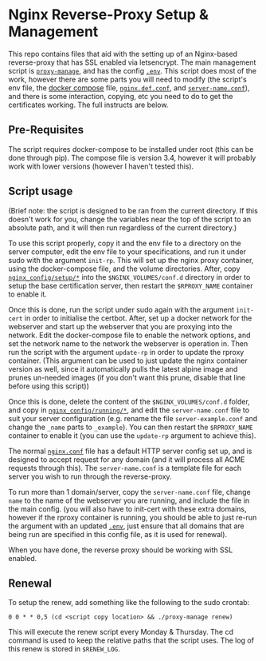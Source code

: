# Nginx Reverse-Proxy Setup & Management
This repo contains files that aid with the setting up of an Nginx-based reverse-proxy that has SSL enabled via letsencrypt. The main management script is [`proxy-manage`](proxy_manager/proxy-manage), and has the config [`.env`](proxy_manager/.env). This script does most of the work, however there are some parts you will need to modify (the script's env file, the [docker compose](proxy_manager/docker-compose.rproxy.yml) file, [`nginx.def.conf`](nginx_config/setup/nginx.def.conf), and [`server-name.conf`](nginx_config/running/includes/server-name.conf)), and there is some interaction, copying, etc you need to do to get the certificates working. The full instructs are below.

## Pre-Requisites
The script requires docker-compose to be installed under root (this can be done through pip). The compose file is version 3.4, however it will probably work with lower versions (however I haven't tested this).

## Script usage
(Brief note: the script is designed to be ran from the current directory. If this doesn't work for you, change the variables near the top of the script to an absolute path, and it will then run regardless of the current directory.)

To use this script properly, copy it and the env file to a directory on the server computer, edit the env file to your specifications, and run it under sudo with the argument `init-rp`. This will set up the nginx proxy container, using the docker-compose file, and the volume directories. After, copy [`nginx_config/setup/*`](nginx_config/setup) into the `$NGINX_VOLUMES/conf.d` directory in order to setup the base certification server, then restart the `$RPROXY_NAME` container to enable it.

Once this is done, run the script under sudo again with the argument `init-cert` in order to initialise the certbot. After, set up a docker network for the webserver and start up the webserver that you are proxying into the network. Edit the docker-compose file to enable the network options, and set the network name to the network the webserver is operation in. Then run the script with the argument `update-rp` in order to update the rproxy container. (This argument can be used to just update the nginx container version as well, since it automatically pulls the latest alpine image and prunes un-needed images (if you don't want this prune, disable that line before using this script))

Once this is done, delete the content of the `$NGINX_VOLUMES/conf.d` folder, and copy in [`nginx_config/running/*`](nginx_config/running), and edit the `server-name.conf` file to suit your server configuration (e.g. rename the file `server-example.conf` and change the `_name` parts to `_example`). You can then restart the `$RPROXY_NAME` container to enable it (you can use the `update-rp` argument to achieve this).

The normal [`nginx.conf`](nginx_config/running/nginx.conf) file has a default HTTP server config set up, and is designed to accept request for any domain (and it will process all ACME requests through this). The `server-name.conf` is a template file for each server you wish to run through the reverse-proxy.

To run more than 1 domain/server, copy the `server-name.conf` file, change `name` to the name of the webserver you are running, and include the file in the main config. (you will also have to init-cert with these extra domains, however if the rproxy container is running, you should be able to just re-run the argument with an updated [`.env`](proxy_manager/.env), just ensure that all domains that are being run are specified in this config file, as it is used for renewal).

When you have done, the reverse proxy should be working with SSL enabled.

## Renewal
To setup the renew, add something like the following to the sudo crontab:

```
0 0 * * 0,5 (cd <script copy location> && ./proxy-manage renew)
```

This will execute the renew script every Monday & Thursday. The cd command is used to keep the relative paths that the script uses. The log of this renew is stored in `$RENEW_LOG`.